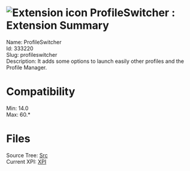 # ![Extension icon](https://addons.thunderbird.net/static/img/addon-icons/default-64.png) ProfileSwitcher : Extension Summary

Name: ProfileSwitcher  
Id: 333220  
Slug: profileswitcher  
Description: It adds some options to launch easily other profiles and the Profile Manager.
  

# Compatibility
Min: 14.0  
Max: 60.*  

# Files

Source Tree: [Src](C:/Dev/Thunderbird/ThunderKdB/xall/x60/333220-profileswitcher/src)  
Current XPI: [XPI](C:/Dev/Thunderbird/ThunderKdB/xall/x60/333220-profileswitcher/xpi)  




